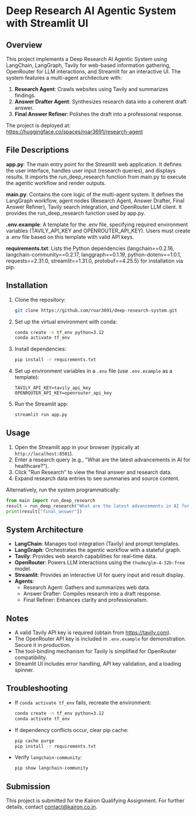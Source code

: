 # Deep Research AI Agentic System with Streamlit UI

## Overview
This project implements a Deep Research AI Agentic System using LangChain, LangGraph, Tavily for web-based information gathering, OpenRouter for LLM interactions, and Streamlit for an interactive UI. The system features a multi-agent architecture with:
1. **Research Agent**: Crawls websites using Tavily and summarizes findings.
2. **Answer Drafter Agent**: Synthesizes research data into a coherent draft answer.
3. **Final Answer Refiner**: Polishes the draft into a professional response.

The project is deployed at: https://huggingface.co/spaces/roar3691/research-agent

## File Descriptions





**app.py**: The main entry point for the Streamlit web application. It defines the user interface, handles user input (research queries), and displays results. It imports the run_deep_research function from main.py to execute the agentic workflow and render outputs.



**main.py**: Contains the core logic of the multi-agent system. It defines the LangGraph workflow, agent nodes (Research Agent, Answer Drafter, Final Answer Refiner), Tavily search integration, and OpenRouter LLM client. It provides the run_deep_research function used by app.py.



**.env.example**: A template for the .env file, specifying required environment variables (TAVILY_API_KEY and OPENROUTER_API_KEY). Users must create a .env file based on this template with valid API keys.



**requirements.txt**: Lists the Python dependencies (langchain==0.2.16, langchain-community==0.2.17, langgraph==0.1.19, python-dotenv==1.0.1, requests==2.31.0, streamlit==1.31.0, protobuf==4.25.5) for installation via pip.





## Installation
1. Clone the repository:
   ```bash
   git clone https://github.com/roar3691/deep-research-system.git
2. Set up the virtual environment with conda:
   ```bash
   conda create -n tf_env python=3.12
   conda activate tf_env
   ```
3. Install dependencies:
   ```bash
   pip install -r requirements.txt
   ```
4. Set up environment variables in a `.env` file (use `.env.example` as a template):
   ```plaintext
   TAVILY_API_KEY=tavily_api_key
   OPENROUTER_API_KEY=openrouter_api_key
   ```
5. Run the Streamlit app:
   ```bash
   streamlit run app.py
   ```

## Usage
1. Open the Streamlit app in your browser (typically at `http://localhost:8501`).
2. Enter a research query (e.g., "What are the latest advancements in AI for healthcare?").
3. Click "Run Research" to view the final answer and research data.
4. Expand research data entries to see summaries and source content.

Alternatively, run the system programmatically:
```python
from main import run_deep_research
result = run_deep_research("What are the latest advancements in AI for healthcare?")
print(result["final_answer"])
```

## System Architecture
- **LangChain**: Manages tool integration (Tavily) and prompt templates.
- **LangGraph**: Orchestrates the agentic workflow with a stateful graph.
- **Tavily**: Provides web search capabilities for real-time data.
- **OpenRouter**: Powers LLM interactions using the `thudm/glm-4-32b:free` model.
- **Streamlit**: Provides an interactive UI for query input and result display.
- **Agents**:
  - Research Agent: Gathers and summarizes web data.
  - Answer Drafter: Compiles research into a draft response.
  - Final Refiner: Enhances clarity and professionalism.

## Notes
- A valid Tavily API key is required (obtain from https://tavily.com).
- The OpenRouter API key is included in `.env.example` for demonstration. Secure it in production.
- The tool-binding mechanism for Tavily is simplified for OpenRouter compatibility.
- Streamlit UI includes error handling, API key validation, and a loading spinner.

## Troubleshooting
- If `conda activate tf_env` fails, recreate the environment:
  ```bash
  conda create -n tf_env python=3.12
  conda activate tf_env
  ```
- If dependency conflicts occur, clear pip cache:
  ```bash
  pip cache purge
  pip install -r requirements.txt
  ```
- Verify `langchain-community`:
  ```bash
  pip show langchain-community
  ```


## Submission
This project is submitted for the Kairon Qualifying Assignment. For further details, contact [contact@kairon.co.in](mailto:contact@kairon.co.in).

